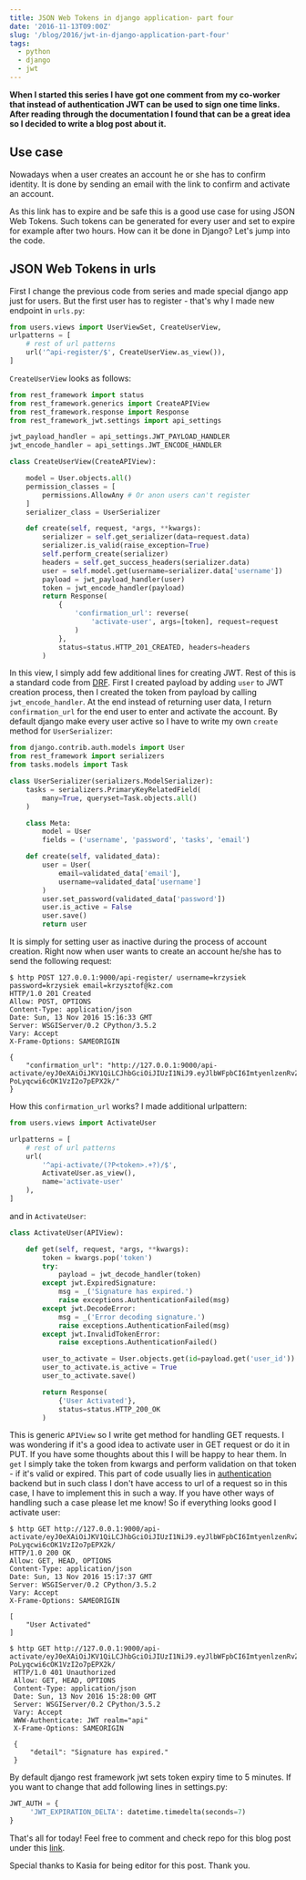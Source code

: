 ```yaml
---
title: JSON Web Tokens in django application- part four
date: '2016-11-13T09:00Z'
slug: '/blog/2016/jwt-in-django-application-part-four'
tags:
  - python
  - django
  - jwt
---
```


**When I started this series I have got one comment from my co-worker
that instead of authentication JWT can be used to sign one time links.
After reading through the documentation I found that can be a great idea
so I decided to write a blog post about it.**

## Use case

Nowadays when a user creates an account he or she has to confirm
identity. It is done by sending an email with the link to confirm and
activate an account.

As this link has to expire and be safe this is a good use case for using
JSON Web Tokens. Such tokens can be generated for every user and set to
expire for example after two hours. How can it be done in Django? Let's
jump into the code.

## JSON Web Tokens in urls

First I change the previous code from series and made special django app
just for users. But the first user has to register - that's why I made
new endpoint in `urls.py`:

```python
from users.views import UserViewSet, CreateUserView,
urlpatterns = [
    # rest of url patterns
    url('^api-register/$', CreateUserView.as_view()),
]
```

`CreateUserView` looks as follows:

```python
from rest_framework import status
from rest_framework.generics import CreateAPIView
from rest_framework.response import Response
from rest_framework_jwt.settings import api_settings

jwt_payload_handler = api_settings.JWT_PAYLOAD_HANDLER
jwt_encode_handler = api_settings.JWT_ENCODE_HANDLER

class CreateUserView(CreateAPIView):

    model = User.objects.all()
    permission_classes = [
        permissions.AllowAny # Or anon users can't register
    ]
    serializer_class = UserSerializer

    def create(self, request, *args, **kwargs):
        serializer = self.get_serializer(data=request.data)
        serializer.is_valid(raise_exception=True)
        self.perform_create(serializer)
        headers = self.get_success_headers(serializer.data)
        user = self.model.get(username=serializer.data['username'])
        payload = jwt_payload_handler(user)
        token = jwt_encode_handler(payload)
        return Response(
            {
                'confirmation_url': reverse(
                    'activate-user', args=[token], request=request
                )
            },
            status=status.HTTP_201_CREATED, headers=headers
        )
```

In this view, I simply add few additional lines for creating JWT. Rest
of this is a standard code from [DRF](www.cdrf.co). First I created
payload by adding `user` to JWT creation process, then I created the
token from payload by calling `jwt_encode_handler`. At the end instead
of returning user data, I return `confirmation_url` for the end user to
enter and activate the account. By default django make every user active
so I have to write my own `create` method for `UserSerializer`:

```python
from django.contrib.auth.models import User
from rest_framework import serializers
from tasks.models import Task

class UserSerializer(serializers.ModelSerializer):
    tasks = serializers.PrimaryKeyRelatedField(
        many=True, queryset=Task.objects.all()
    )

    class Meta:
        model = User
        fields = ('username', 'password', 'tasks', 'email')

    def create(self, validated_data):
        user = User(
            email=validated_data['email'],
            username=validated_data['username']
        )
        user.set_password(validated_data['password'])
        user.is_active = False
        user.save()
        return user
```

It is simply for setting user as inactive during the process of account
creation. Right now when user wants to create an account he/she has to
send the following request:

```{.sourceCode .shell}
$ http POST 127.0.0.1:9000/api-register/ username=krzysiek password=krzysiek email=krzysztof@kz.com
HTTP/1.0 201 Created
Allow: POST, OPTIONS
Content-Type: application/json
Date: Sun, 13 Nov 2016 15:16:33 GMT
Server: WSGIServer/0.2 CPython/3.5.2
Vary: Accept
X-Frame-Options: SAMEORIGIN

{
    "confirmation_url": "http://127.0.0.1:9000/api-activate/eyJ0eXAiOiJKV1QiLCJhbGciOiJIUzI1NiJ9.eyJlbWFpbCI6ImtyenlzenRvZkBrei5jb20iLCJ1c2VyX2lkIjoyNSwidXNlcm5hbWUiOiJrcnp5c2llayIsImV4cCI6MTQ3OTA1MDQ5M30.CMcW8ZtU6AS9LfVvO-PoLyqcwi6cOK1VzI2o7pEPX2k/"
}
```

How this `confirmation_url` works? I made additional urlpattern:

```python
from users.views import ActivateUser

urlpatterns = [
    # rest of url patterns
    url(
        '^api-activate/(?P<token>.+?)/$',
        ActivateUser.as_view(),
        name='activate-user'
    ),
]
```

and in `ActivateUser`:

```python
class ActivateUser(APIView):

    def get(self, request, *args, **kwargs):
        token = kwargs.pop('token')
        try:
            payload = jwt_decode_handler(token)
        except jwt.ExpiredSignature:
            msg = _('Signature has expired.')
            raise exceptions.AuthenticationFailed(msg)
        except jwt.DecodeError:
            msg = _('Error decoding signature.')
            raise exceptions.AuthenticationFailed(msg)
        except jwt.InvalidTokenError:
            raise exceptions.AuthenticationFailed()

        user_to_activate = User.objects.get(id=payload.get('user_id'))
        user_to_activate.is_active = True
        user_to_activate.save()

        return Response(
            {'User Activated'},
            status=status.HTTP_200_OK
        )
```

This is generic `APIView` so I write get method for handling GET
requests. I was wondering if it's a good idea to activate user in GET
request or do it in PUT. If you have some thoughts about this I will be
happy to hear them. In `get` I simply take the token from kwargs and
perform validation on that token - if it's valid or expired. This part
of code usually lies in
[authentication](https://github.com/GetBlimp/django-rest-framework-jwt/blob/master/rest_framework_jwt/authentication.py#L81)
backend but in such class I don't have access to url of a request so in
this case, I have to implement this in such a way. If you have other
ways of handling such a case please let me know! So if everything looks
good I activate user:

```shell
$ http GET http://127.0.0.1:9000/api-activate/eyJ0eXAiOiJKV1QiLCJhbGciOiJIUzI1NiJ9.eyJlbWFpbCI6ImtyenlzenRvZkBrei5jb20iLCJ1c2VyX2lkIjoyNSwidXNlcm5hbWUiOiJrcnp5c2llayIsImV4cCI6MTQ3OTA1MDQ5M30.CMcW8ZtU6AS9LfVvO-PoLyqcwi6cOK1VzI2o7pEPX2k/
HTTP/1.0 200 OK
Allow: GET, HEAD, OPTIONS
Content-Type: application/json
Date: Sun, 13 Nov 2016 15:17:37 GMT
Server: WSGIServer/0.2 CPython/3.5.2
Vary: Accept
X-Frame-Options: SAMEORIGIN

[
    "User Activated"
]

$ http GET http://127.0.0.1:9000/api-activate/eyJ0eXAiOiJKV1QiLCJhbGciOiJIUzI1NiJ9.eyJlbWFpbCI6ImtyenlzenRvZkBrei5jb20iLCJ1c2VyX2lkIjoyNSwidXNlcm5hbWUiOiJrcnp5c2llayIsImV4cCI6MTQ3OTA1MDQ5M30.CMcW8ZtU6AS9LfVvO-PoLyqcwi6cOK1VzI2o7pEPX2k/
 HTTP/1.0 401 Unauthorized
 Allow: GET, HEAD, OPTIONS
 Content-Type: application/json
 Date: Sun, 13 Nov 2016 15:28:00 GMT
 Server: WSGIServer/0.2 CPython/3.5.2
 Vary: Accept
 WWW-Authenticate: JWT realm="api"
 X-Frame-Options: SAMEORIGIN

 {
     "detail": "Signature has expired."
 }
```

By default django rest framework jwt sets token expiry time to 5
minutes. If you want to change that add following lines in settings.py:

```python
JWT_AUTH = {
     'JWT_EXPIRATION_DELTA': datetime.timedelta(seconds=7)
}
```

That's all for today! Feel free to comment and check repo for this blog
post under this
[link](https://github.com/krzysztofzuraw/personal-blog-projects/tree/master/blog_jwt).

Special thanks to Kasia for being editor for this post. Thank you.
